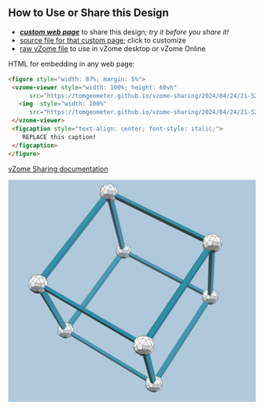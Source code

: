 
## How to Use or Share this Design

 - [***custom web page***][post] to share this design; *try it before you share it!*
 - [source file for that custom page][source]; click to customize
 - [raw vZome file][raw] to use in vZome desktop or vZome Online
 
 HTML for embedding in any web page:
 ```html
<figure style="width: 87%; margin: 5%">
  <vzome-viewer style="width: 100%; height: 60vh"
       src="https://tomgeometer.github.io/vzome-sharing/2024/04/24/21-52-46-NewCube/NewCube.vZome" >
    <img  style="width: 100%"
       src="https://tomgeometer.github.io/vzome-sharing/2024/04/24/21-52-46-NewCube/NewCube.png" >
  </vzome-viewer>
  <figcaption style="text-align: center; font-style: italic;">
     REPLACE this caption!
  </figcaption>
</figure>
 ```

[vZome Sharing documentation](https://vzome.github.io/vzome/sharing.html#how-it-works)

![Image](<NewCube.png>)


[post]: <https://tomgeometer.github.io/vzome-sharing/2024/04/24/NewCube-21-52-46.html>
[source]: <https://github.com/tomgeometer/vzome-sharing/edit/main/_posts/2024-04-24-NewCube-21-52-46.md>
[raw]: <https://raw.githubusercontent.com/tomgeometer/vzome-sharing/main/2024/04/24/21-52-46-NewCube/NewCube.vZome>